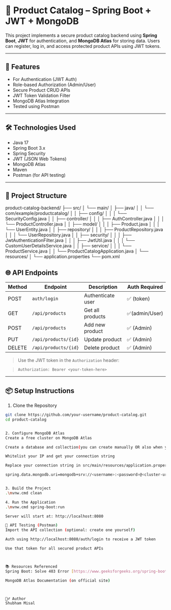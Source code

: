 # 🛒 Product Catalog – Spring Boot + JWT + MongoDB

This project implements a secure product catalog backend using **Spring Boot**, **JWT** for authentication, and **MongoDB Atlas** for storing data. Users can register, log in, and access protected product APIs using JWT tokens.

---

## 🚀 Features

- For Authentication (JWT Auth)
- Role-based Authorization (Admin/User)
- Secure Product CRUD APIs
- JWT Token Validation Filter
- MongoDB Atlas Integration
- Tested using Postman

---

## 🛠️ Technologies Used

- Java 17
- Spring Boot 3.x
- Spring Security
- JWT (JSON Web Tokens)
- MongoDB Atlas
- Maven
- Postman (for API testing)

---

## 📁 Project Structure

product-catalog-backend/
├── src/
│ └── main/
│ ├── java/
│ │ └── com/example/productcatalog/
│ │ ├── config/
│ │ │ └── SecurityConfig.java
│ │ ├── controller/
│ │ │ ├── AuthController.java
│ │ │ └── ProductController.java
│ │ ├── model/
│ │ │ ├── Product.java
│ │ │ └── UserEntity.java
│ │ ├── repository/
│ │ │ ├── ProductRepository.java
│ │ │ └── UserRepository.java
│ │ ├── security/
│ │ │ ├── JwtAuthenticationFilter.java
│ │ │ ├── JwtUtil.java
│ │ │ └── CustomUserDetailsService.java
│ │ ├── service/
│ │ │ └── ProductService.java
│ │ └── ProductCatalogApplication.java
│ └── resources/
│ └── application.properties
└── pom.xml



## 🌐 API Endpoints

| Method | Endpoint            | Description           | Auth Required |
|--------|---------------------|-----------------------|---------------|
| POST   | `auth/login`        | Authenticate user     | ✅ (token)    |
| GET    | `/api/products`     | Get all products      | ✅(admin/User)|
| POST   | `/api/products`     | Add new product       | ✅ (Admin)    |
| PUT    | `/api/products/{id}`| Update product        | ✅ (Admin)    |
| DELETE | `/api/products/{id}`| Delete product        | ✅ (Admin)    |

> Use the JWT token in the `Authorization` header:  

> `Authorization: Bearer <your-token-here>`

---

## 📦 Setup Instructions

1. Clone the Repository

```bash
git clone https://github.com/your-username/product-catalog.git
cd product-catalog


2. Configure MongoDB Atlas
Create a free cluster on MongoDB Atlas

Create a database and collection(you can create manually OR also when you run the app First time it will create the database and with the two users automatically and when the post api/product will send then it will create the Product attribute with it details )

Whitelist your IP and get your connection string

Replace your connection string in src/main/resources/application.properties:

spring.data.mongodb.uri=mongodb+srv://<username>:<password>@<cluster-url>/productdb?retryWrites=true&w=majority


3. Build the Project
.\mvnw.cmd clean

4. Run the Application
.\mvnw.cmd spring-boot:run

Server will start at: http://localhost:8080

🧪 API Testing (Postman)
Import the API collection (optional: create one yourself)

Auth using http://localhost:8080/auth/login to receive a JWT token

Use that token for all secured product APIs 



📚 Resources Referenced
Spring Boot: Solve 403 Error [https://www.geeksforgeeks.org/spring-boot-solve-403-error-in-post-request/] follow this link if you get the 403 error

MongoDB Atlas Documentation (on official site)



🙋‍♂️ Author
Shubham Misal


